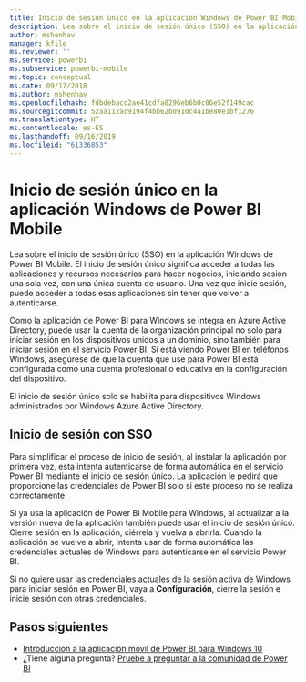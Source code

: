 ```yaml
---
title: Inicio de sesión único en la aplicación Windows de Power BI Mobile
description: Lea sobre el inicio de sesión único (SSO) en la aplicación Windows de Power BI Mobile. El inicio de sesión único significa acceder a todas las aplicaciones y recursos necesarios para hacer negocios, iniciando sesión una sola vez, con una única cuenta de usuario.
author: mshenhav
manager: kfile
ms.reviewer: ''
ms.service: powerbi
ms.subservice: powerbi-mobile
ms.topic: conceptual
ms.date: 09/17/2018
ms.author: mshenhav
ms.openlocfilehash: fdbdebacc2ae41cdfa8296eb6b0c06e52f149cac
ms.sourcegitcommit: 52aa112ac9194f4bb62b0910c4a1be80e1bf1276
ms.translationtype: HT
ms.contentlocale: es-ES
ms.lasthandoff: 09/16/2019
ms.locfileid: "61336853"
---
```

# <a name="single-sign-on-in-the-power-bi-mobile-windows-app"></a>Inicio de sesión único en la aplicación Windows de Power BI Mobile

Lea sobre el inicio de sesión único (SSO) en la aplicación Windows de Power BI Mobile. El inicio de sesión único significa acceder a todas las aplicaciones y recursos necesarios para hacer negocios, iniciando sesión una sola vez, con una única cuenta de usuario. Una vez que inicie sesión, puede acceder a todas esas aplicaciones sin tener que volver a autenticarse. 

Como la aplicación de Power BI para Windows se integra en Azure Active Directory, puede usar la cuenta de la organización principal no solo para iniciar sesión en los dispositivos unidos a un dominio, sino también para iniciar sesión en el servicio Power BI. Si está viendo Power BI en teléfonos Windows, asegúrese de que la cuenta que use para Power BI está configurada como una cuenta profesional o educativa en la configuración del dispositivo.  

El inicio de sesión único solo se habilita para dispositivos Windows administrados por Windows Azure Active Directory. 

## <a name="sign-in-with-sso"></a>Inicio de sesión con SSO

Para simplificar el proceso de inicio de sesión, al instalar la aplicación por primera vez, esta intenta autenticarse de forma automática en el servicio Power BI mediante el inicio de sesión único. La aplicación le pedirá que proporcione las credenciales de Power BI solo si este proceso no se realiza correctamente.  

Si ya usa la aplicación de Power BI Mobile para Windows, al actualizar a la versión nueva de la aplicación también puede usar el inicio de sesión único. Cierre sesión en la aplicación, ciérrela y vuelva a abrirla. Cuando la aplicación se vuelve a abrir, intenta usar de forma automática las credenciales actuales de Windows para autenticarse en el servicio Power BI. 

Si no quiere usar las credenciales actuales de la sesión activa de Windows para iniciar sesión en Power BI, vaya a **Configuración**, cierre la sesión e inicie sesión con otras credenciales. 
 
## <a name="next-steps"></a>Pasos siguientes

- [Introducción a la aplicación móvil de Power BI para Windows 10](mobile-windows-10-phone-app-get-started.md)
- ¿Tiene alguna pregunta? [Pruebe a preguntar a la comunidad de Power BI](http://community.powerbi.com/)

